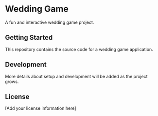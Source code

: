 # Wedding Game

A fun and interactive wedding game project.

## Getting Started

This repository contains the source code for a wedding game application.

## Development

More details about setup and development will be added as the project grows.

## License

[Add your license information here] 